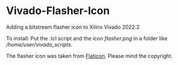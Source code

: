 # Vivado-Flasher-Icon
Adding a bitstream flasher icon to Xilinx Vivado 2022.2

To install:
Put the .tcl script and the icon *flasher.png* in a folder like */home/user/vivado_scripts*.

The flasher icon was taken from [Flaticon](https://www.flaticon.com/free-icon/flash_252590).
Please mind the copyright.
